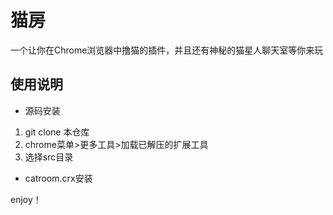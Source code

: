 # 猫房

一个让你在Chrome浏览器中撸猫的插件，并且还有神秘的猫星人聊天室等你来玩

## 使用说明

- 源码安装

1. git clone 本仓库
2. chrome菜单>更多工具>加载已解压的扩展工具
3. 选择src目录

- catroom.crx安装


enjoy！
